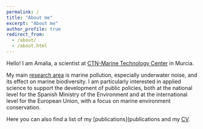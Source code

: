 ```yaml
---
permalink: /
title: "About me"
excerpt: "About me"
author_profile: true
redirect_from: 
  - /about/
  - /about.html
---
```


Hello! I am Amalia, a scientist at [CTN-Marine Technology Center](https://ctnaval.com/) in Murcia. 

My main [research area](https://ctnaval.com/d11-ruido-submarino/) is marine pollution, especially underwater noise, and its effect on marine biodiversity. I am particularly interested in applied science to support the development of public policies, both at the national level for the Spanish Ministry of the Environment and at the international level for the European Union, with a focus on marine environment conservation.

Here you can also find a list of my [publications](publications and my [CV](cv).
